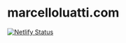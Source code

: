 # marcelloluatti.com


[![Netlify Status](https://api.netlify.com/api/v1/badges/37e7d9c6-a0db-4586-ac7d-69996074de7d/deploy-status)](https://app.netlify.com/sites/elegant-albattani-491f47/deploys)
